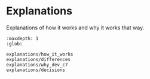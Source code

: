 # Explanations

Explanations of how it works and why it works that way.

```{toctree}
:maxdepth: 1
:glob:

explanations/how_it_works
explanations/differences
explanations/why_dev_c7
explanations/decisions
```
